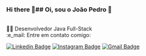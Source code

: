 ### Hi there 👋## Oi, sou o João Pedro :wave:
 
<br/> :man_technologist:  Desenvolvedor Java Full-Stack
<br/>  :e_mail: Entre em contato comigo: 

[![Linkedin Badge](https://img.shields.io/badge/-LinkedIn-blue?style=flat-square&logo=Linkedin&logoColor=white&link=https://www.linkedin.com/in/jo%C3%A3o-pedro-basaglia-batista-a3689b18b/)](https://www.linkedin.com/in/jo%C3%A3o-pedro-basaglia-batista-a3689b18b/)
[![Instagram Badge](https://img.shields.io/badge/-Instagram-violet?style=flat-square&labelColor=violet&logo=instagram&logoColor=white&link=hhttps://www.instagram.com/jp_basaglia/?hl=pt-br)](https://www.instagram.com/jp_basaglia/?hl=pt-br) 
[![Gmail Badge](https://img.shields.io/badge/-Email-c14438?style=flat-square&logo=Gmail&logoColor=white&link=mailto:jpbasaglia@outlook.com)](mailto:jpbasaglia@outlook.com)

<br/>
<div  align="center"> 
  <a href="https://github.com/jotape
  <img height="150em"   align="center" src="https://github-readme-stats.vercel.app/api?username=micouti&show_icons=true&theme=tokyonight&include_all_commits=true&count_private=true%22/%3E
  <img height="150em"  align="center" src="https://github-readme-stats.vercel.app/api/top-langs/?username=micouti&&layout=compact&hide=shell&theme=tokyonight%22/%3E

  ![Snake animation](https://github.com/ellen2121/ellen2121/blob/output/github-contribution-grid-snake.svg)

</div>
